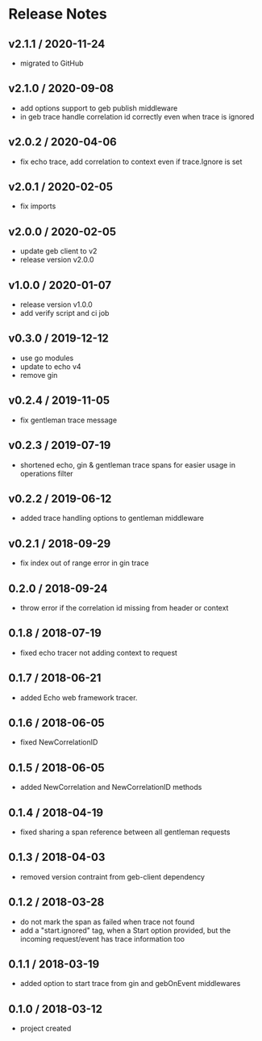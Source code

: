 # Release Notes

## v2.1.1 / 2020-11-24
- migrated to GitHub

## v2.1.0 / 2020-09-08
- add options support to geb publish middleware
- in geb trace handle correlation id correctly even when trace is ignored

## v2.0.2 / 2020-04-06
- fix echo trace, add correlation to context even if trace.Ignore is set

## v2.0.1 / 2020-02-05
- fix imports

## v2.0.0 / 2020-02-05
- update geb client to v2
- release version v2.0.0

## v1.0.0 / 2020-01-07
- release version v1.0.0
- add verify script and ci job 

## v0.3.0 / 2019-12-12
- use go modules
- update to echo v4
- remove gin

## v0.2.4 / 2019-11-05
- fix gentleman trace message

## v0.2.3 / 2019-07-19
- shortened echo, gin & gentleman trace spans for easier usage in operations filter 

## v0.2.2 / 2019-06-12
- added trace handling options to gentleman middleware

## v0.2.1 / 2018-09-29
- fix index out of range error in gin trace

## 0.2.0 / 2018-09-24
- throw error if the correlation id missing from header or context

## 0.1.8 / 2018-07-19
- fixed echo tracer not adding context to request

## 0.1.7 / 2018-06-21
- added Echo web framework tracer.

## 0.1.6 / 2018-06-05
- fixed NewCorrelationID

## 0.1.5 / 2018-06-05
- added NewCorrelation and NewCorrelationID methods 

## 0.1.4 / 2018-04-19
- fixed sharing a span reference between all gentleman requests

## 0.1.3 / 2018-04-03
- removed version contraint from geb-client dependency

## 0.1.2 / 2018-03-28
- do not mark the span as failed when trace not found
- add a "start.ignored" tag, when a Start option provided, but the incoming request/event has trace information too

## 0.1.1 / 2018-03-19
- added option to start trace from gin and gebOnEvent middlewares

## 0.1.0 / 2018-03-12
- project created
